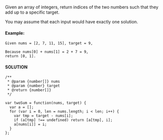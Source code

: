                                                                                                                                                                                                                                                                                                                                                                                                                                                                                                                                                                                                                                                                                      Given an array of integers, return indices of the two numbers such that they add up to a specific target.

You may assume that each input would have exactly one solution.

#### Example:

```
Given nums = [2, 7, 11, 15], target = 9, 

Because nums[0] + nums[1] = 2 + 7 = 9, 
return [0, 1].
```

#### SOLUTION

```
/**
 * @param {number[]} nums
 * @param {number} target
 * @return {number[]}
 */

var twoSum = function(nums, target) {
  var a = [];
  for (var i = 0, len = nums.length; i < len; i++) {
    var tmp = target - nums[i];
    if (a[tmp] !== undefined) return [a[tmp], i];
    a[nums[i]] = i;
  }
};
```



